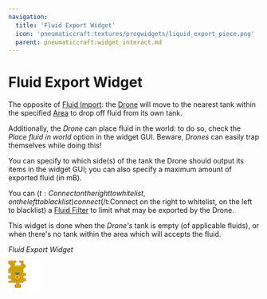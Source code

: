```yaml
---
navigation:
  title: 'Fluid Export Widget'
  icon: 'pneumaticcraft:textures/progwidgets/liquid_export_piece.png'
  parent: pneumaticcraft:widget_interact.md
---
```


# Fluid Export Widget

The opposite of [Fluid Import](./liquid_import.md): the [Drone](../tools/drone.md) will move to the nearest tank within the specified [Area](./area.md) to drop off fluid from its own tank.

Additionally, the _Drone_ can place fluid in the world: to do so, check the _Place fluid in world_ option in the widget GUI. Beware, _Drones_ can easily trap themselves while doing this!

You can specify to which side(s) of the tank the Drone should output its items in the widget GUI; you can also specify a maximum amount of exported fluid (in mB).

You can <Color id='dark_purple'>$(t:Connect on the right to whitelist, on the left to blacklist)connect$(/t:Connect on the right to whitelist, on the left to blacklist)</Color> a [Fluid Filter](./liquid_filter.md) to limit what may be exported by the Drone.

This widget is done when the _Drone's_ tank is empty (of applicable fluids), or when there's no tank within the area which will accepts the fluid.

_Fluid Export Widget_

![](liquid_export_piece.png)
